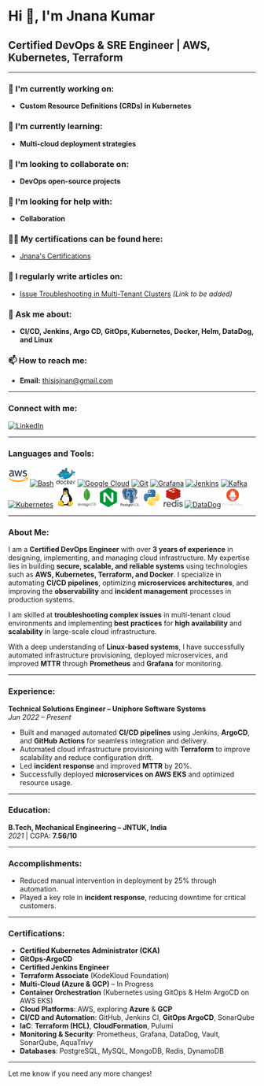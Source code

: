 # Hi 👋, I'm Jnana Kumar
## Certified DevOps & SRE Engineer | AWS, Kubernetes, Terraform

---

### 🔭 I'm currently working on:
- **Custom Resource Definitions (CRDs) in Kubernetes**

### 🌱 I'm currently learning:
- **Multi-cloud deployment strategies**

### 👯 I'm looking to collaborate on:
- **DevOps open-source projects**

### 🤝 I'm looking for help with:
- **Collaboration**

### 👨‍💻 My certifications can be found here:
- [Jnana's Certifications](https://github.com/JnanaDevops/Jnana_Certifications.git)

### 📝 I regularly write articles on:
- [Issue Troubleshooting in Multi-Tenant Clusters](#) *(Link to be added)*

### 💬 Ask me about:
- **CI/CD, Jenkins, Argo CD, GitOps, Kubernetes, Docker, Helm, DataDog, and Linux**

### 📫 How to reach me:
- **Email:** [thisisjnan@gmail.com](mailto:thisisjnan@gmail.com)

---

### Connect with me:
[![LinkedIn](https://raw.githubusercontent.com/rahuldkjain/github-profile-readme-generator/master/src/images/icons/Social/linked-in-alt.svg)](https://www.linkedin.com/in/jnana-kumar-kommula-aa50551b0?lipi=urn%3Ali%3Apage%3Ad_flagship3_profile_view_base_contact_details%3BwmlLPtULTTSfThz2RbeBCg%3D%3D)

---

### Languages and Tools:
<p align="left">
  <a href="https://aws.amazon.com" target="_blank" rel="noreferrer"><img src="https://raw.githubusercontent.com/devicons/devicon/master/icons/amazonwebservices/amazonwebservices-original-wordmark.svg" alt="AWS" width="40" height="40" /></a>
  <a href="https://www.gnu.org/software/bash/" target="_blank" rel="noreferrer"><img src="https://www.vectorlogo.zone/logos/gnu_bash/gnu_bash-icon.svg" alt="Bash" width="40" height="40" /></a>
  <a href="https://www.docker.com/" target="_blank" rel="noreferrer"><img src="https://raw.githubusercontent.com/devicons/devicon/master/icons/docker/docker-original-wordmark.svg" alt="Docker" width="40" height="40" /></a>
  <a href="https://cloud.google.com" target="_blank" rel="noreferrer"><img src="https://www.vectorlogo.zone/logos/google_cloud/google_cloud-icon.svg" alt="Google Cloud" width="40" height="40" /></a>
  <a href="https://git-scm.com/" target="_blank" rel="noreferrer"><img src="https://www.vectorlogo.zone/logos/git-scm/git-scm-icon.svg" alt="Git" width="40" height="40" /></a>
  <a href="https://grafana.com" target="_blank" rel="noreferrer"><img src="https://www.vectorlogo.zone/logos/grafana/grafana-icon.svg" alt="Grafana" width="40" height="40" /></a>
  <a href="https://www.jenkins.io" target="_blank" rel="noreferrer"><img src="https://www.vectorlogo.zone/logos/jenkins/jenkins-icon.svg" alt="Jenkins" width="40" height="40" /></a>
  <a href="https://kafka.apache.org/" target="_blank" rel="noreferrer"><img src="https://www.vectorlogo.zone/logos/apache_kafka/apache_kafka-icon.svg" alt="Kafka" width="40" height="40" /></a>
  <a href="https://kubernetes.io" target="_blank" rel="noreferrer"><img src="https://www.vectorlogo.zone/logos/kubernetes/kubernetes-icon.svg" alt="Kubernetes" width="40" height="40" /></a>
  <a href="https://www.linux.org/" target="_blank" rel="noreferrer"><img src="https://raw.githubusercontent.com/devicons/devicon/master/icons/linux/linux-original.svg" alt="Linux" width="40" height="40" /></a>
  <a href="https://www.mongodb.com/" target="_blank" rel="noreferrer"><img src="https://raw.githubusercontent.com/devicons/devicon/master/icons/mongodb/mongodb-original-wordmark.svg" alt="MongoDB" width="40" height="40" /></a>
  <a href="https://www.nginx.com" target="_blank" rel="noreferrer"><img src="https://raw.githubusercontent.com/devicons/devicon/master/icons/nginx/nginx-original.svg" alt="Nginx" width="40" height="40" /></a>
  <a href="https://www.postgresql.org" target="_blank" rel="noreferrer"><img src="https://raw.githubusercontent.com/devicons/devicon/master/icons/postgresql/postgresql-original-wordmark.svg" alt="PostgreSQL" width="40" height="40" /></a>
  <a href="https://www.python.org" target="_blank" rel="noreferrer"><img src="https://raw.githubusercontent.com/devicons/devicon/master/icons/python/python-original.svg" alt="Python" width="40" height="40" /></a>
  <a href="https://redis.io" target="_blank" rel="noreferrer"><img src="https://raw.githubusercontent.com/devicons/devicon/master/icons/redis/redis-original-wordmark.svg" alt="Redis" width="40" height="40" /></a>
  <a href="https://www.datadoghq.com" target="_blank" rel="noreferrer"><img src="https://www.vectorlogo.zone/logos/datadog/datadog-icon.svg" alt="DataDog" width="40" height="40" /></a>
  <a href="https://prometheus.io" target="_blank" rel="noreferrer"><img src="https://raw.githubusercontent.com/devicons/devicon/master/icons/prometheus/prometheus-original-wordmark.svg" alt="Prometheus" width="40" height="40" /></a>
</p>

---

### **About Me:**

I am a **Certified DevOps Engineer** with over **3 years of experience** in designing, implementing, and managing cloud infrastructure. My expertise lies in building **secure, scalable, and reliable systems** using technologies such as **AWS, Kubernetes, Terraform, and Docker**. I specialize in automating **CI/CD pipelines**, optimizing **microservices architectures**, and improving the **observability** and **incident management** processes in production systems.

I am skilled at **troubleshooting complex issues** in multi-tenant cloud environments and implementing **best practices** for **high availability** and **scalability** in large-scale cloud infrastructure.

With a deep understanding of **Linux-based systems**, I have successfully automated infrastructure provisioning, deployed microservices, and improved **MTTR** through **Prometheus** and **Grafana** for monitoring.

---

### Experience:

**Technical Solutions Engineer – Uniphore Software Systems**  
*Jun 2022 – Present*  
- Built and managed automated **CI/CD pipelines** using Jenkins, **ArgoCD**, and **GitHub Actions** for seamless integration and delivery.
- Automated cloud infrastructure provisioning with **Terraform** to improve scalability and reduce configuration drift.
- Led **incident response** and improved **MTTR** by 20%.
- Successfully deployed **microservices on AWS EKS** and optimized resource usage.

---

### Education:

**B.Tech, Mechanical Engineering – JNTUK, India**  
*2021* | CGPA: **7.56/10**

---

### Accomplishments:
- Reduced manual intervention in deployment by 25% through automation.
- Played a key role in **incident response**, reducing downtime for critical customers.

---

### Certifications:
- **Certified Kubernetes Administrator (CKA)**
- **GitOps-ArgoCD**
- **Certified Jenkins Engineer**
- **Terraform Associate** (KodeKloud Foundation)
- **Multi-Cloud (Azure & GCP)** – In Progress
- **Container Orchestration** (Kubernetes using GitOps & Helm ArgoCD on AWS EKS)
- **Cloud Platforms**: AWS, exploring **Azure** & **GCP**
- **CI/CD and Automation**: GitHub, Jenkins CI, **GitOps ArgoCD**, SonarQube
- **IaC**: **Terraform (HCL)**, **CloudFormation**, Pulumi
- **Monitoring & Security**: Prometheus, Grafana, DataDog, Vault, SonarQube, AquaTrivy
- **Databases**: PostgreSQL, MySQL, MongoDB, Redis, DynamoDB

---

Let me know if you need any more changes!
